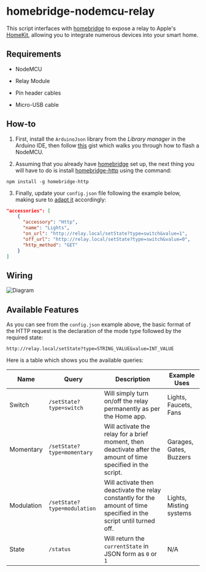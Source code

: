 # homebridge-nodemcu-relay

This script interfaces with [homebridge](https://github.com/nfarina/homebridge) to expose a relay to Apple's [HomeKit](http://www.apple.com/ios/home/), allowing you to integrate numerous devices into your smart home.

## Requirements

* NodeMCU

* Relay Module

* Pin header cables

* Micro-USB cable

## How-to

1. First, install the `ArduinoJson` library from the _Library manager_ in the Arduino IDE, then follow [this](https://gist.github.com/Tommrodrigues/8d9d3b886936ccea9c21f495755640dd) gist which walks you through how to flash a NodeMCU.

2. Assuming that you already have [homebridge](https://github.com/nfarina/homebridge#installation) set up, the next thing you will have to do is install [homebridge-http](https://github.com/rudders/homebridge-http) using the command:
```
npm install -g homebridge-http
```

3. Finally, update your `config.json` file following the example below, making sure to [adapt it](#available-features) accordingly:

```json
"accessories": [
    {
      "accessory": "Http",
      "name": "Lights",
      "on_url": "http://relay.local/setState?type=switch&value=1",
      "off_url": "http://relay.local/setState?type=switch&value=0",
      "http_method": "GET"
    }
]
```

## Wiring

![Diagram](https://i.ibb.co/Jrzr2Hm/68747470733a2f2f696d6167652e6962622e636f2f68454468464c2f576972696e672d52656c61792d4469616772616d2e6a7067.jpg)


## Available Features

As you can see from the `config.json` example above, the basic format of the HTTP request is the declaration of the mode type followed by the required state:
```
http://relay.local/setState?type=STRING_VALUE&value=INT_VALUE
```

Here is a table which shows you the available queries:

| Name | Query | Description | Example Uses |
| --- | --- | --- | --- |
| Switch | `/setState?type=switch` | Will simply turn on/off the relay permanently as per the Home app. | Lights, Faucets, Fans |
| Momentary | `/setState?type=momentary` | Will activate the relay for a brief moment, then deactivate after the amount of time specified in the script. | Garages, Gates, Buzzers |
| Modulation | `/setState?type=modulation` | Will activate then deactivate the relay constantly for the amount of time specified in the script until turned off. | Lights, Misting systems |
| State | `/status` | Will return the `currentState` in JSON form as `0` or `1` | N/A |
